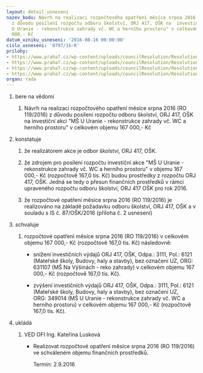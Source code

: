 ```yaml
---
layout: detail_usneseni
nazev_bodu: Návrh na realizaci rozpočtového opatření měsíce srpna 2016 (RO 119/2016)
  z důvodu posílení rozpočtu odboru školství, ORJ 417, OŠK na  investiční akci "MŠ
  U Uranie - rekonstrukce zahrady vč. WC a herního prostoru" v celkovém objemu 167
  000,- Kč
datum_vzniku_usneseni: '2016-08-16 00:00:00'
cislo_usneseni: '0797/16-R'
prilohy:
- https://www.praha7.cz/wp-content/uploads/councilResolution/Resolutions/28070/export/Duvodovazprava~92280.docx
- https://www.praha7.cz/wp-content/uploads/councilResolution/Resolutions/28070/export/IS_OSK_pozadaveknarozpoctoveopatreni~92279.pdf
- https://www.praha7.cz/wp-content/uploads/councilResolution/Resolutions/28070/export/Kontrolnisestava_GINIS~92278.pdf
- https://www.praha7.cz/wp-content/uploads/councilResolution/Resolutions/28070/export/export~298073.pdf
organ: rada
---
```

<ol class="urzList_view" id="urzList">
<li id="" class="urzClass1"><span name="1">bere na vědomí</span> 
<ol class="urzOlClass">
<li id="" class="urzClass2" style="TEXT-ALIGN: left"><span><p>Návrh na realizaci rozpočtového opatření měsíce srpna 2016 (RO 119/2016) z důvodu posílení rozpočtu odboru školství, ORJ 417, OŠK na investiční akci "MŠ U Uranie - rekonstrukce zahrady vč. WC a herního prostoru" v celkovém objemu 167 000,- Kč</p></span></li></ol></li>
<li id="" class="urzClass1"><span name="6">konstatuje</span> 
<ol class="urzOlClass">
<li id="" class="urzClass2" style="TEXT-ALIGN: left"><span><p>že realizátorem akce je odbor školství, ORJ 417, OŠK.</p></span></li>
<li id="" class="urzClass2" style="TEXT-ALIGN: left"><span><p>že zdrojem pro posílení rozpočtu investiční akce "MŠ U Uranie - rekonstrukce zahrady vč. WC a herního prostoru" v objemu 167 000,- Kč (rozpočtově 167,0 tis. Kč) budou prostředky z rozpočtu ORJ 417, OŠK. Jedná se tedy o přesun finančních prostředků v rámci upraveného rozpočtu odboru&nbsp;školství, ORJ 417 OŠK pro rok 2016.</p></span></li>
<li id="" class="urzClass2" style="TEXT-ALIGN: left"><span><p>že rozpočtové opatření měsíce srpna 2016 (RO 119/2016) je realizováno na základě požadavku odboru školství, ORJ 417, OŠK a v souladu s IS&nbsp;č. 87/OŠK/2016 (příloha č. 2 usnesení)</p></span></li></ol></li>
<li id="" class="urzClass1"><span name="24">schvaluje</span> 
<ol class="urzOlClass">
<li id="" class="urzClass2" style="TEXT-ALIGN: left"><span><p>rozpočtové opatření měsíce srpna 2016 (RO 119/2016) v celkovém objemu 167 000,- Kč (rozpočtově 167,0 tis. Kč) následovně:</p></span>
<ul class="urzUlClass">
<li id="" class="urzClass3" style="TEXT-ALIGN: left"><span><p>snížení investičních výdajů ORJ 417, OŠK, Odpa.: 3111, Pol.: 6121 (Mateřské školy, Budovy, haly a stavby), bez označení UZ, ORG: 631107 (MŠ Na Výšinách - reko zahrady) v celkovém objemu 167 000,- Kč (rozpočtově 167,0 tis. Kč).</p></span></li>
<li id="" class="urzClass3" style="TEXT-ALIGN: left"><span><p>zvýšení&nbsp;investičních výdajů ORJ 417, OŠK, Odpa.: 3111, Pol.: 6121 (Mateřské školy, Budovy, haly a stavby), bez označení UZ, ORG:&nbsp;349014 (MŠ U Uranie - rekonstrukce zahrady vč. WC a herního prostoru) v celkovém objemu 167 000,- Kč (rozpočtově 167,0 tis. Kč).</p></span></li></ul></li></ol></li><li class="urzClass1" id="urzUkoly"><span name="1">ukládá</span><ol class="urzOlClass"><li class="urzClass2"><span><p>VED OFI Ing. Kateřina Lusková</p></span><ul class="urzUlClass"><li class="urzClass3"><span><p>Realizovat rozpočtové opatření měsíce srpna 2016 (RO 119/2016) ve schváleném objemu finančních prostředků.</p></span><span class="urzUkolTermin">  Termín:&nbsp;2.9.2016</span></li></ul></li></ol></li>
</ol>